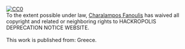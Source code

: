 <p xmlns:dct="http://purl.org/dc/terms/" xmlns:vcard="http://www.w3.org/2001/vcard-rdf/3.0#">
  <a rel="license"
     href="http://creativecommons.org/publicdomain/zero/1.0/">
    <img src="https://licensebuttons.net/p/zero/1.0/80x15.png" style="border-style: none;" alt="CC0" />
  </a>
  <br />
  To the extent possible under law,
  <a rel="dct:publisher"
     href="https://fanoulis.dev">
    <span property="dct:title">Charalampos Fanoulis</span></a>
  has waived all copyright and related or neighboring rights to
  <span property="dct:title">HACKROPOLIS DEPRECATION NOTICE WEBSITE</span>.
  <br />
  <br />
This work is published from:
<span property="vcard:Country" datatype="dct:ISO3166"
      content="GR" about="https://fanoulis.dev">
  Greece</span>.
</p>
